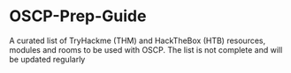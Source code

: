 # OSCP-Prep-Guide
A curated list of TryHackme (THM) and HackTheBox (HTB) resources, modules and rooms to be used with OSCP. The list is not complete and will be updated regularly
